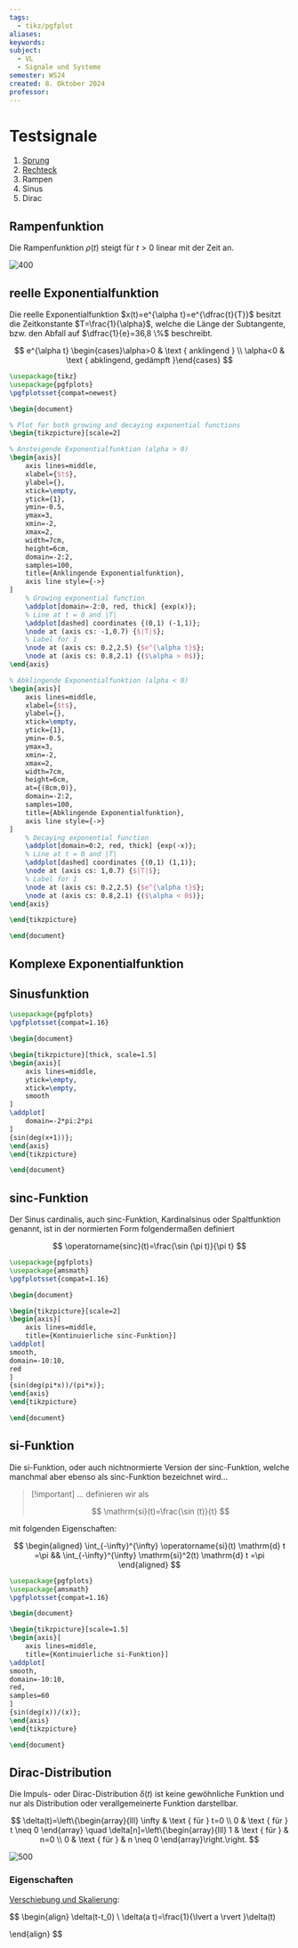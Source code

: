 ```yaml
---
tags:
  - tikz/pgfplot
aliases: 
keywords: 
subject:
  - VL
  - Signale und Systeme
semester: WS24
created: 8. Oktober 2024
professor:
---
```

 

# Testsignale

1. [Sprung](Einheitssprungfunktion.md)
2. [Rechteck](Rechteckfunktion.md)
3. Rampen
4. Sinus
5. Dirac

## Rampenfunktion

Die Rampenfunktion $\rho(t)$ steigt für $t>0$ linear mit der Zeit an.

![400](assets/ramp_func.png)

## reelle Exponentialfunktion

Die reelle Exponentialfunktion $x(t)=e^{\alpha t}=e^{\dfrac{t}{T}}$ besitzt die Zeitkonstante $T=\frac{1}{\alpha}$, welche die Länge der Subtangente, bzw. den Abfall auf $\dfrac{1}{e}=36,8 \%$ beschreibt.

$$
e^{\alpha t} \begin{cases}\alpha>0 & \text { anklingend } \\ \alpha<0 & \text { abklingend, gedämpft }\end{cases}
$$


```tikz
\usepackage{tikz}
\usepackage{pgfplots}
\pgfplotsset{compat=newest}

\begin{document}

% Plot for both growing and decaying exponential functions
\begin{tikzpicture}[scale=2]

% Ansteigende Exponentialfunktion (alpha > 0)
\begin{axis}[
    axis lines=middle,
    xlabel={$t$},
    ylabel={},
    xtick=\empty,
    ytick={1},
    ymin=-0.5,
    ymax=3,
    xmin=-2,
    xmax=2,
    width=7cm,
    height=6cm,
    domain=-2:2,
    samples=100,
    title={Anklingende Exponentialfunktion},
    axis line style={->}
]
    % Growing exponential function
    \addplot[domain=-2:0, red, thick] {exp(x)};
    % Line at t = 0 and |T|
    \addplot[dashed] coordinates {(0,1) (-1,1)};
    \node at (axis cs: -1,0.7) {$|T|$};
    % Label for 1
    \node at (axis cs: 0.2,2.5) {$e^{\alpha t}$};
    \node at (axis cs: 0.8,2.1) {($\alpha > 0$)};
\end{axis}

% Abklingende Exponentialfunktion (alpha < 0)
\begin{axis}[
    axis lines=middle,
    xlabel={$t$},
    ylabel={},
    xtick=\empty,
    ytick={1},
    ymin=-0.5,
    ymax=3,
    xmin=-2,
    xmax=2,
    width=7cm,
    height=6cm,
    at={(8cm,0)},
    domain=-2:2,
    samples=100,
    title={Abklingende Exponentialfunktion},
    axis line style={->}
]
    % Decaying exponential function
    \addplot[domain=0:2, red, thick] {exp(-x)};
    % Line at t = 0 and |T|
    \addplot[dashed] coordinates {(0,1) (1,1)};
    \node at (axis cs: 1,0.7) {$|T|$};
    % Label for 1
    \node at (axis cs: 0.2,2.5) {$e^{\alpha t}$};
    \node at (axis cs: 0.8,2.1) {($\alpha < 0$)};
\end{axis}

\end{tikzpicture}

\end{document}
```

## Komplexe Exponentialfunktion

## Sinusfunktion

```tikz
\usepackage{pgfplots}
\pgfplotsset{compat=1.16}

\begin{document}

\begin{tikzpicture}[thick, scale=1.5]
\begin{axis}[
    axis lines=middle,
    ytick=\empty,
    xtick=\empty,
    smooth
]
\addplot[
	domain=-2*pi:2*pi
]
{sin(deg(x+1))};
\end{axis}
\end{tikzpicture}

\end{document}
```

## sinc-Funktion

Der Sinus cardinalis, auch sinc-Funktion, Kardinalsinus oder Spaltfunktion genannt, ist in der normierten Form folgendermaßen definiert

$$
\operatorname{sinc}(t)=\frac{\sin (\pi t)}{\pi t}
$$

```tikz
\usepackage{pgfplots}
\usepackage{amsmath}
\pgfplotsset{compat=1.16}

\begin{document}

\begin{tikzpicture}[scale=2]
\begin{axis}[
    axis lines=middle,
    title={Kontinuierliche sinc-Funktion}]
\addplot[
smooth,
domain=-10:10,
red
]
{sin(deg(pi*x))/(pi*x)};
\end{axis}
\end{tikzpicture}

\end{document}
```

## si-Funktion

Die si-Funktion, oder auch nichtnormierte Version der sinc-Funktion, welche manchmal aber ebenso als sinc-Funktion bezeichnet wird...
> [!important] ... definieren wir als
> 
> $$ \mathrm{si}(t)=\frac{\sin (t)}{t} $$
 
mit folgenden Eigenschaften:

$$
\begin{aligned}
\int_{-\infty}^{\infty} \operatorname{si}(t) \mathrm{d} t  =\pi && \int_{-\infty}^{\infty} \mathrm{si}^2(t) \mathrm{d} t =\pi
\end{aligned}
$$

```tikz
\usepackage{pgfplots}
\usepackage{amsmath}
\pgfplotsset{compat=1.16}

\begin{document}

\begin{tikzpicture}[scale=1.5]
\begin{axis}[
    axis lines=middle,
    title={Kontinuierliche si-Funktion}]
\addplot[
smooth,
domain=-10:10,
red,
samples=60
]
{sin(deg(x))/(x)};
\end{axis}
\end{tikzpicture}

\end{document}
```

## Dirac-Distribution

Die Impuls- oder Dirac-Distribution $\delta(t)$ ist keine gewöhnliche Funktion und nur als Distribution oder verallgemeinerte Funktion darstellbar.

$$
\delta(t)=\left\{\begin{array}{lll}
\infty & \text { für } t=0 \\
0 & \text { für } t \neq 0
\end{array} \quad \delta[n]=\left\{\begin{array}{lll}
1 & \text { für } & n=0 \\
0 & \text { für } & n \neq 0
\end{array}\right.\right.
$$


![500](assets/dirac_func.png)

### Eigenschaften

[Verschiebung und Skalierung](Elementare%20Operationen%20auf%20Signalen.md):

$$ 
\begin{align}
\delta(t-t_0) \\
\delta(a t)=\frac{1}{\lvert a \rvert }\delta(t)

\end{align}
$$

